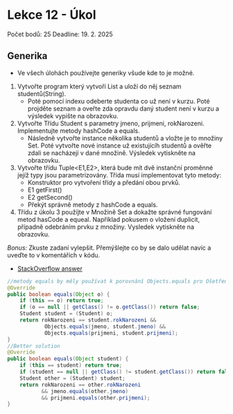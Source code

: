 # Lekce 12 - Úkol
Počet bodů: 25
Deadline: 19. 2. 2025
## Generika
- Ve všech úlohách používejte generiky všude kde to je možné.
1. Vytvořte program který vytvoří List a uloží do něj seznam studentů(String). 
    - Poté pomocí indexu odeberte studenta co už není v kurzu. Poté projděte seznam a oveřte zda opravdu daný student není v kurzu a výsledek vypište na obrazovku.
2. Vytvořte Třídu Student s parametry jmeno, prijmeni, rokNarozeni. Implementujte metody hashCode a equals. 
    - Následně vytvořte instance několika studentů a vložte je to množiny Set. Poté vytvořte nové instance už existujícíh studentů a ověřte zdali se nacházejí v dané množině. Výsledek vytiskněte na obrazovku.
3. Vytvořte třídu Tuple<E1,E2>, která bude mít dvě instanční proměnné jejíž typy jsou parametrizovány. Třída musí implementovat tyto metody: 
    - Konstruktor pro vytvoření třídy a předání obou prvků.
    - E1 getFirst()
    - E2 getSecond()
    - Překýt správně metody z hashCode a equals.
4. Třídu z úkolu 3 použíjte v Množině Set a dokažte správné fungování metod hasCode a equeal. Například pokusem o vložení duplicit, případně odebráním prvku z množiny. Vysledek vytiskněte na obrazovku.

*Bonus:* Zkuste zadaní vylepšit. Přemýšlejte co by se dalo udělat navíc a uveďte to v komentářích v kódu.
- [StackOverflow answer](https://stackoverflow.com/questions/34486832/objects-equals-and-object-equals)
```java
//metody equals by měly používat k porovnání Objects.equals pro Ošetření null hodnot v metodě equals pomocí Objects.equals()
@Override
public boolean equals(Object o) {
    if (this == o) return true;
    if (o == null || getClass() != o.getClass()) return false;
    Student student = (Student) o;
    return rokNarozeni == student.rokNarozeni &&
            Objects.equals(jmeno, student.jmeno) &&
            Objects.equals(prijmeni, student.prijmeni);
}
//Better solution 
@Override
public boolean equals(Object student) {
    if (this == student) return true;
    if (student == null || getClass() != student.getClass()) return false;
    Student other = (Student) student;
    return rokNarozeni == other.rokNarozeni 
           && jmeno.equals(other.jmeno) 
           && prijmeni.equals(other.prijmeni);
}
```

